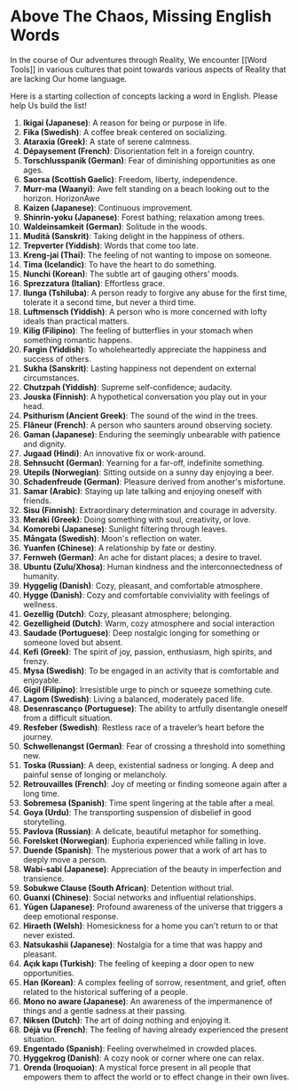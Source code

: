 # Above The Chaos, Missing English Words 

In the course of Our adventures through Reality, We encounter [[Word Tools]] in various cultures that point towards various aspects of Reality that are lacking Our home language. 

Here is a starting collection of concepts lacking a word in English. Please help Us build the list! 

1. **Ikigai (Japanese)**: A reason for being or purpose in life.
2. **Fika (Swedish)**: A coffee break centered on socializing.
3. **Ataraxia (Greek)**: A state of serene calmness.
4. **Dépaysement (French)**: Disorientation felt in a foreign country.
5. **Torschlusspanik (German)**: Fear of diminishing opportunities as one ages.
6. **Saorsa (Scottish Gaelic)**: Freedom, liberty, independence.
7. **Murr-ma (Waanyi)**: Awe felt standing on a beach looking out to the horizon. HorizonAwe
8. **Kaizen (Japanese)**: Continuous improvement.
9. **Shinrin-yoku (Japanese)**: Forest bathing; relaxation among trees.
10. **Waldeinsamkeit (German)**: Solitude in the woods.
11. **Muditā (Sanskrit)**: Taking delight in the happiness of others.
12. **Trepverter (Yiddish)**: Words that come too late.
13. **Kreng-jai (Thai)**: The feeling of not wanting to impose on someone.
14. **Tima (Icelandic)**: To have the heart to do something.
15. **Nunchi (Korean)**: The subtle art of gauging others’ moods.
16. **Sprezzatura (Italian)**: Effortless grace.
17. **Ilunga (Tshiluba)**: A person ready to forgive any abuse for the first time, tolerate it a second time, but never a third time.
18. **Luftmensch (Yiddish)**: A person who is more concerned with lofty ideals than practical matters.
19. **Kilig (Filipino)**: The feeling of butterflies in your stomach when something romantic happens.
20. **Fargin (Yiddish)**: To wholeheartedly appreciate the happiness and success of others.
21. **Sukha (Sanskrit)**: Lasting happiness not dependent on external circumstances.
22. **Chutzpah (Yiddish)**: Supreme self-confidence; audacity.
23. **Jouska (Finnish)**: A hypothetical conversation you play out in your head.
24. **Psithurism (Ancient Greek)**: The sound of the wind in the trees.
25. **Flâneur (French)**: A person who saunters around observing society.
26. **Gaman (Japanese)**: Enduring the seemingly unbearable with patience and dignity.
27. **Jugaad (Hindi)**: An innovative fix or work-around.
28. **Sehnsucht (German)**: Yearning for a far-off, indefinite something.
29. **Utepils (Norwegian)**: Sitting outside on a sunny day enjoying a beer.
30. **Schadenfreude (German)**: Pleasure derived from another's misfortune.
31. **Samar (Arabic)**: Staying up late talking and enjoying oneself with friends.
32. **Sisu (Finnish)**: Extraordinary determination and courage in adversity.
33. **Meraki (Greek)**: Doing something with soul, creativity, or love.
34. **Komorebi (Japanese)**: Sunlight filtering through leaves.
35. **Mångata (Swedish)**: Moon's reflection on water.
36. **Yuanfen (Chinese)**: A relationship by fate or destiny.
37. **Fernweh (German)**: An ache for distant places; a desire to travel.
38. **Ubuntu (Zulu/Xhosa)**: Human kindness and the interconnectedness of humanity.
39. **Hyggelig (Danish)**: Cozy, pleasant, and comfortable atmosphere.
40. **Hygge (Danish)**: Cozy and comfortable conviviality with feelings of wellness.
41. **Gezellig (Dutch)**: Cozy, pleasant atmosphere; belonging.
42. **Gezelligheid (Dutch)**: Warm, cozy atmosphere and social interaction
43. **Saudade (Portuguese)**: Deep nostalgic longing for something or someone loved but absent.
44. **Kefi (Greek)**: The spirit of joy, passion, enthusiasm, high spirits, and frenzy.
45. **Mysa (Swedish)**: To be engaged in an activity that is comfortable and enjoyable.
46. **Gigil (Filipino)**: Irresistible urge to pinch or squeeze something cute.
47. **Lagom (Swedish)**: Living a balanced, moderately paced life.
48. **Desenrascanço (Portuguese)**: The ability to artfully disentangle oneself from a difficult situation.
49. **Resfeber (Swedish)**: Restless race of a traveler’s heart before the journey.
50. **Schwellenangst (German)**: Fear of crossing a threshold into something new.
51. **Toska (Russian)**: A deep, existential sadness or longing. A deep and painful sense of longing or melancholy.
52. **Retrouvailles (French)**: Joy of meeting or finding someone again after a long time.
53. **Sobremesa (Spanish)**: Time spent lingering at the table after a meal.
54. **Goya (Urdu)**: The transporting suspension of disbelief in good storytelling.
55. **Pavlova (Russian)**: A delicate, beautiful metaphor for something.
56. **Forelsket (Norwegian)**: Euphoria experienced while falling in love.
57. **Duende (Spanish)**: The mysterious power that a work of art has to deeply move a person.
58. **Wabi-sabi (Japanese)**: Appreciation of the beauty in imperfection and transience.
59. **Sobukwe Clause (South African)**: Detention without trial.
60. **Guanxi (Chinese)**: Social networks and influential relationships.
61. **Yūgen (Japanese)**: Profound awareness of the universe that triggers a deep emotional response.
62. **Hiraeth (Welsh)**: Homesickness for a home you can't return to or that never existed.
63. **Natsukashii (Japanese)**: Nostalgia for a time that was happy and pleasant.
64. **Açık kapı (Turkish)**: The feeling of keeping a door open to new opportunities.
65. **Han (Korean)**: A complex feeling of sorrow, resentment, and grief, often related to the historical suffering of a people.
66. **Mono no aware (Japanese)**: An awareness of the impermanence of things and a gentle sadness at their passing.
67. **Niksen (Dutch)**: The art of doing nothing and enjoying it.
68. **Déjà vu (French)**: The feeling of having already experienced the present situation.
69. **Engentado (Spanish)**: Feeling overwhelmed in crowded places.
70. **Hyggekrog (Danish)**: A cozy nook or corner where one can relax.
71. **Orenda (Iroquoian)**: A mystical force present in all people that empowers them to affect the world or to effect change in their own lives.

